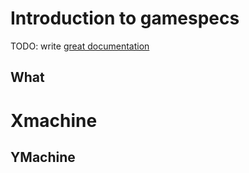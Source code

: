# Introduction to gamespecs

TODO: write [great documentation](http://jacobian.org/writing/great-documentation/what-to-write/)

## What

# Xmachine #



## YMachine ##
